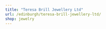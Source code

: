 ```yaml
---
title: "Teresa Brill Jewellery Ltd"
url: /edinburgh/teresa-brill-jewellery-ltd/
shop: jewelry
---
```

